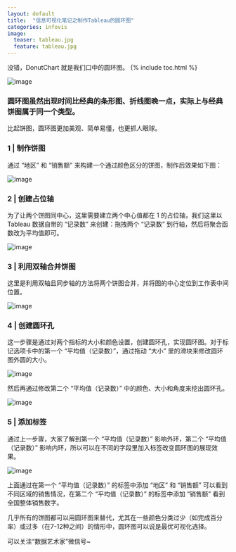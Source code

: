 ```yaml
---
layout: default
title:  "信息可视化笔记之制作Tableau的圆环图"
categories: infovis 
image:
  teaser: tableau.jpg
  feature: tableau.jpg
---
```

没错，DonutChart 就是我们口中的圆环图。
{% include toc.html %}

![image](https://i.loli.net/2018/01/07/5a522899da51f.jpg)
### 圆环图虽然出现时间比经典的条形图、折线图晚一点，实际上与经典饼图属于同一个类型。


比起饼图，圆环图更加美观、简单易懂，也更抓人眼球。



### 1 | 制作饼图

通过 “地区” 和 “销售额” 来构建一个通过颜色区分的饼图，制作后效果如下图：

![image](https://github.com/SQsuki/SQsuki.github.io/images/bingtu.jpg)

### 2 | 创建占位轴

为了让两个饼图同中心，这里需要建立两个中心值都在 1 的占位轴，我们这里以 Tableau 数据自带的 “记录数” 来创建：拖拽两个 “记录数” 到行轴，然后将聚合函数改为平均值即可。

![image](https://github.com/SQsuki/SQsuki.github.io/images/zhanweitu.gif)

### 3 | 利用双轴合并饼图

这里是利用双轴且同步轴的方法将两个饼图合并，并将图的中心定位到工作表中间位置。

![image](https://github.com/SQsuki/SQsuki.github.io/images/shuangzhou.gif)

### 4 | 创建圆环孔

这一步骤是通过对两个指标的大小和颜色设置，创建圆环孔，实现圆环图。对于标记选项卡中的第一个 “平均值（记录数）”，通过拖动 “大小” 里的滑块来修改圆环图外圆的大小。

![image](https://github.com/SQsuki/SQsuki.github.io/images/yuanhuankong.gif)

然后再通过修改第二个 “平均值（记录数）” 中的颜色、大小和角度来挖出圆环孔。

![image](https://github.com/SQsuki/SQsuki.github.io/images/pingjunzhi.gif)

### 5 | 添加标签

通过上一步骤，大家了解到第一个 “平均值（记录数）” 影响外环，第二个 “平均值（记录数）” 影响内环，所以可以在不同的字段里加入标签改变圆环图的展现效果。

![image](https://github.com/SQsuki/SQsuki.github.io/images/biaoqian.gif)

上面通过在第一个 “平均值（记录数）” 的标签中添加 “地区” 和 “销售额” 可以看到不同区域的销售情况，在第二个 “平均值（记录数）” 的标签中添加 “销售额” 看到全国整体销售数字。

几乎所有的饼图都可以用圆环图来替代，尤其在一些颜色分类过少（如完成百分率）或过多（在7-12种之间）的情形中，圆环图可以说是最优可视化选择。

可以关注“数据艺术家”微信号~
